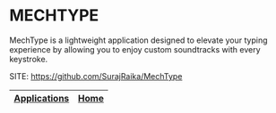 # MECHTYPE

 MechType is a lightweight application designed to elevate your typing experience by allowing you to enjoy custom soundtracks with every keystroke.

 SITE: https://github.com/SurajRaika/MechType

 | [Applications](https://portable-linux-apps.github.io/apps.html) | [Home](https://portable-linux-apps.github.io)
 | --- | --- |

